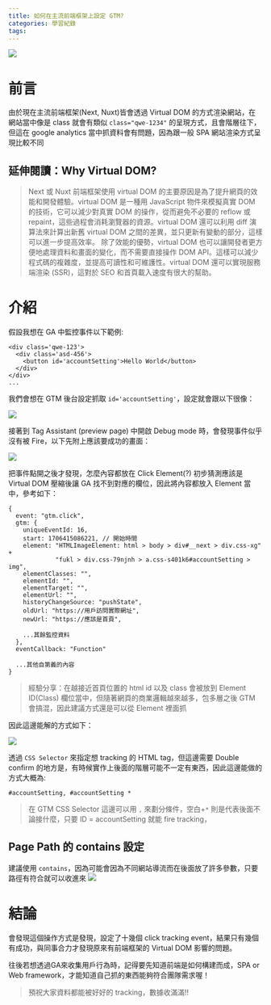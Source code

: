 ```yaml
---
title: 如何在主流前端框架上設定 GTM?
categories: 學習紀錄
tags:
---
```


![](https://nijialin.com/images/common.jpeg)

# 前言

由於現在主流前端框架(Next, Nuxt)皆會透過 Virtual DOM 的方式渲染網站，在網站當中像是 class 就會有類似 `class="qwe-1234"` 的呈現方式，且會階層往下，但這在 google analytics 當中抓資料會有問題，因為跟一般 SPA 網站渲染方式呈現比較不同

<!-- more -->

## 延伸閱讀：Why Virtual DOM?

> Next 或 Nuxt 前端框架使用 virtual DOM 的主要原因是為了提升網頁的效能和開發體驗。virtual DOM 是一種用 JavaScript 物件來模擬真實 DOM 的技術，它可以減少對真實 DOM 的操作，從而避免不必要的 reflow 或 repaint，這些過程會消耗瀏覽器的資源。virtual DOM 還可以利用 diff 演算法來計算出新舊 virtual DOM 之間的差異，並只更新有變動的部分，這樣可以進一步提高效率。
> 除了效能的優勢，virtual DOM 也可以讓開發者更方便地處理資料和畫面的變化，而不需要直接操作 DOM API。這樣可以減少程式碼的複雜度，並提高可讀性和可維護性。virtual DOM 還可以實現服務端渲染 (SSR)，這對於 SEO 和首頁載入速度有很大的幫助。

# 介紹

假設我想在 GA 中監控事件以下範例:

```
<div class='qwe-123'>
  <div class='asd-456'>
    <button id='accountSetting'>Hello World</button>
  </div>
</div>
...
```

我們會想在 GTM 後台設定抓取 `id='accountSetting'`，設定就會跟以下很像：

![](https://nijialin.com/images/2024/ga/1.png)

接著到 Tag Assistant (preview page) 中開啟 Debug mode 時，會發現事件似乎沒有被 Fire，以下先附上應該要成功的畫面：

![](https://nijialin.com/images/2024/ga/4.png)

把事件點開之後才發現，怎麼內容都放在 Click Element(?) 初步猜測應該是 Virtual DOM 壓縮後讓 GA 找不到對應的欄位，因此將內容都放入 Element 當中，參考如下：

```
{
  event: "gtm.click",
  gtm: {
    uniqueEventId: 16,
    start: 1706415086221, // 開始時間
    element: "HTMLImageElement: html > body > div#__next > div.css-xg" +
             "fukl > div.css-79njnh > a.css-s401k6#accountSetting > img",
    elementClasses: "",
    elementId: "",
    elementTarget: "",
    elementUrl: "",
    historyChangeSource: "pushState",
    oldUrl: "https://用戶訪問實際網址",
    newUrl: "https://應該是首頁",

    ...其餘監控資料
  },
  eventCallback: "Function"

  ...其他自第義的內容
}
```

> 經驗分享：在越接近首頁位置的 html id 以及 class 會被放到 Element ID(Class) 欄位當中，但隨著網頁的商業邏輯越來越多，包多層之後 GTM 會搞混，因此建議方式還是可以從 Element 裡面抓

因此這邊能解的方式如下：

![](https://nijialin.com/images/2024/ga/2.png)

透過 `CSS Selector` 來指定想 tracking 的 HTML tag，但這邊需要 Double confirm 的地方是，有時候實作上後面的階層可能不一定有東西，因此這邊能做的方式大概為:

```
#accountSetting, #accountSetting *
```

> 在 GTM CSS Selector 這邊可以用 `,` 來劃分條件，空白+`*` 則是代表後面不論接什麼，只要 ID = accountSetting 就能 fire tracking，

## Page Path 的 contains 設定

建議使用 `contains`，因為可能會因為不同網站導流而在後面放了許多參數，只要路徑有符合就可以收進來
![](https://nijialin.com/images/2024/ga/3.png)

# 結論

會發現這個操作方式是發現，設定了十幾個 click tracking event，結果只有幾個有成功，與同事合力才發現原來有前端框架的 Virtual DOM 影響的問題。

往後若想透過GA來收集用戶行為時，記得要先知道前端是如何構建而成，SPA or Web framework，才能知道自己抓的東西能夠符合團隊需求喔！

> 預祝大家資料都能被好好的 tracking，數據收滿滿!!
